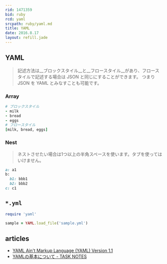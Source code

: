 ```yaml
---
rid: 1471359
bid: ruby
rcd: yaml
srcpath: ruby/yaml.md
title: YAML
date: 2016.8.17
layout: refill.jade
---
```


## YAML

> 記述方法は__ブロックスタイル__と__フロースタイル__があり、フロースタイルで記述する場合は JSON と同じにすることができます。
> つまり JSON を YAML とみなすことも可能です。

### Array

```ruby
# ブロックスタイル
- milk
- bread
- eggs
# フロースタイル
[milk, bread, eggs]
```

### Nest

> ネストさせたい場合は1つ以上の半角スペースを使います。タブを使ってはいけません。

```ruby
a: a1
b:
  b1: bbb1
  b2: bbb2
c: c1
```


## `*.yml`

```ruby
require 'yaml'

sample = YAML.load_file('sample.yml')
```


## articles

- [YAML Ain't Markup Language \(YAML\) Version 1\.1](http://yaml.org/spec/current.html)
- [YAMLの基本について \- TASK NOTES](http://www.task-notes.com/entry/20150922/1442890800)
